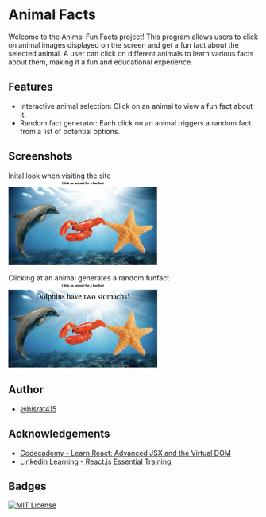 
# Animal Facts

Welcome to the Animal Fun Facts project! This program allows users to click on animal images displayed on the screen and get a fun fact about the selected animal. A user can click on different animals to learn various facts about them, making it a fun and educational experience.


## Features

- Interactive animal selection: Click on an animal to view a fun fact about it.
- Random fact generator: Each click on an animal triggers a random fact from a list of potential options.

## Screenshots
Inital look when visiting the site <br>
<img src="images/initial.png" width="300" />


Clicking at an animal generates a random funfact <br>
<img src="images/click.png" width="300" />

## Author

- [@bisrat415](https://github.com/bisrat415)



## Acknowledgements

 - [Codecademy - Learn React: Advanced JSX and the Virtual DOM](https://www.codecademy.com/learn/learn-react-introduction)
 - [Linkedin Learning - React.js Essential Training](https://www.linkedin.com/learning/react-js-essential-training)


## Badges

[![MIT License](https://img.shields.io/badge/License-MIT-green.svg)](https://choosealicense.com/licenses/mit/)

